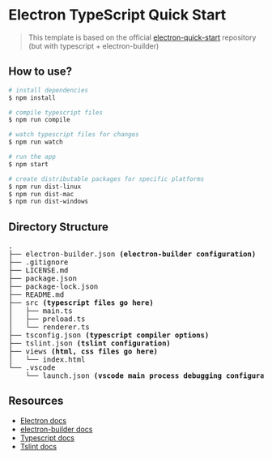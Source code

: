 # Electron TypeScript Quick Start

> This template is based on the official [electron-quick-start](https://github.com/electron/electron-quick-start) repository (but with typescript + electron-builder)

## How to use?

```sh
# install dependencies
$ npm install

# compile typescript files
$ npm run compile

# watch typescript files for changes
$ npm run watch

# run the app
$ npm start

# create distributable packages for specific platforms
$ npm run dist-linux
$ npm run dist-mac
$ npm run dist-windows
```

## Directory Structure

<pre>
.
├── electron-builder.json <b>(electron-builder configuration)</b>
├── .gitignore
├── LICENSE.md
├── package.json
├── package-lock.json
├── README.md
├── src <b>(typescript files go here)</b>
│   ├── main.ts
│   ├── preload.ts
│   └── renderer.ts
├── tsconfig.json <b>(typescript compiler options)</b>
├── tslint.json <b>(tslint configuration)</b>
├── views <b>(html, css files go here)</b>
│   └── index.html
└── .vscode
    └── launch.json <b>(vscode main process debugging configuration)</b>
</pre>

## Resources

- [Electron docs](https://www.electronjs.org/docs)
- [electron-builder docs](https://www.electron.build)
- [Typescript docs](https://www.typescriptlang.org/docs)
- [Tslint docs](https://palantir.github.io/tslint/usage/configuration)
